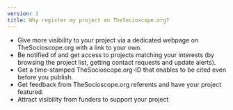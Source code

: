 ```yaml
---
version: 1
title: Why register my project on TheSocioscope.org?
---
```


- Give more visibility to your project via a dedicated webpage on TheSocioscope.org with a link to your own.
- Be notified of and get access to projects matching your interests (by browsing the project list, getting contact requests and update alerts).
- Get a time-stamped TheSocioscope.org-ID that enables to be cited even before you publish.
- Get feedback from TheSocioscope.org referents and have your project featured.
- Attract visibility from funders to support your project

